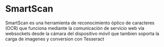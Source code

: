 # SmartScan
SmartScan es una herramienta de reconocimiento óptico de caracteres (OCR) que funciona mediante la comunicación de servicio web vía websockets desde la cámara del dispositivo móvil que tambien soporta la carga de imagenes y conversion con Tesseract  
